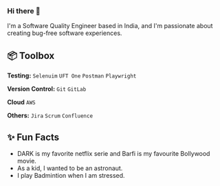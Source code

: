 ### Hi there 👋
I'm a Software Quality Engineer based in India, and I'm passionate about creating bug-free software experiences.

## 📦 Toolbox

**Testing:** `Selenuim` `UFT One` `Postman` `Playwright`
 
**Version Control:** `Git` `GitLab` 

**Cloud** `AWS` 

**Others:** `Jira` `Scrum` `Confluence`

## ✨ Fun Facts 

- DARK is my favorite netflix serie and Barfi is my favourite Bollywood movie.
- As a kid, I wanted to be an astronaut.
- I play Badmintion when I am stressed. 

<!--
**aryavart1/aryavart1** is a ✨ _special_ ✨ repository because its `README.md` (this file) appears on your GitHub profile.

Here are some ideas to get you started:

- 🔭 I’m currently working on ...
- 🌱 I’m currently learning ...
- 👯 I’m looking to collaborate on ...
- 🤔 I’m looking for help with ...
- 💬 Ask me about ...
- 📫 How to reach me: ...
- 😄 Pronouns: ...
- ⚡ Fun fact: ...
-->
